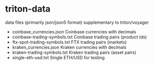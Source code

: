 # triton-data
data files  (primarily json/json5 format) supplementary to triton/voyager


* coinbase_currencies.json            Coinbase currencies with decimals
* coinbase-trading-symbols.txt        Coinbase trading pairs (product ids)
* ftx-spot-trading-symbols.txt        FTX trading pairs (markets)
* kraken_currencies.json              Kraken currencies with decimals
* kraken-trading-symbols.txt          Kraken trading pairs (asset pairs)
* single-eth-usd.txt                  Single ETH/USD for testing



